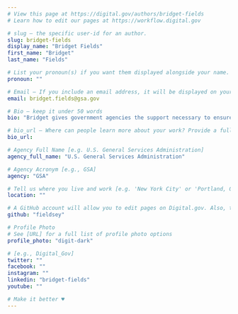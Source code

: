 ```yaml
---
# View this page at https://digital.gov/authors/bridget-fields
# Learn how to edit our pages at https://workflow.digital.gov

# slug — the specific user-id for an author.
slug: bridget-fields
display_name: "Bridget Fields"
first_name: "Bridget"
last_name: "Fields"

# List your pronoun(s) if you want them displayed alongside your name. If blank, we'll use just your name. Learn more http://mypronouns.org
pronoun: ""

# Email — If you include an email address, it will be displayed on your profile page
email: bridget.fields@gsa.gov

# Bio — keep it under 50 words
bio: "Bridget gives government agencies the support necessary to ensure they get what they require from their contractors while also helping them improve their procurements for future support. By helping incorporate industry-proven best practices into each procurement, she seeks to improve the acquisition process. A former Peace Corps volunteer, Bridget has years of experience in adapting new practices to old traditions whether in the field improving soil conservation or in the classroom showing teachers new methods for retention."

# bio_url — Where can people learn more about your work? Provide a full URL [e.g. 'https://www.example.gov/']
bio_url: 

# Agency Full Name [e.g. U.S. General Services Administration]
agency_full_name: "U.S. General Services Administration"

# Agency Acronym [e.g., GSA]
agency: "GSA"

# Tell us where you live and work [e.g. 'New York City' or 'Portland, OR']
location: ""

# A GitHub account will allow you to edit pages on Digital.gov. Also, the image used in your GitHub account can be used to populate your digital.gov profile photo. Learn more about getting a Github account at [URL]
github: "fieldsey"

# Profile Photo
# See [URL] for a full list of profile photo options
profile_photo: "digit-dark"

# [e.g., Digital_Gov]
twitter: ""
facebook: ""
instagram: ""
linkedin: "bridget-fields"
youtube: ""

# Make it better ♥
---
```

